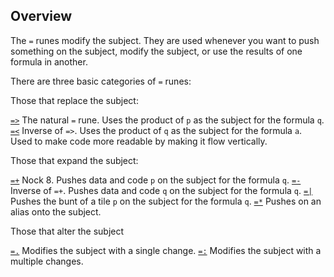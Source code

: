 Overview
--------

The `=` runes modify the subject. They are used whenever you want to
push something on the subject, modify the subject, or use the results of
one formula in another.

There are three basic categories of `=` runes:

Those that replace the subject:

[`=>`]() The natural `=` rune. Uses the product of `p` as the subject
for the formula `q`. [`=<`]() Inverse of `=>`. Uses the product of `q`
as the subject for the formula `a`. Used to make code more readable by
making it flow vertically.

Those that expand the subject:

[`=+`]() Nock 8. Pushes data and code `p` on the subject for the formula
`q`. [`=-`]() Inverse of `=+`. Pushes data and code `q` on the subject
for the formula `q`. [`=|`]() Pushes the bunt of a tile `p` on the
subject for the formula `q`. [`=*`]() Pushes on an alias onto the
subject.

Those that alter the subject

[`=.`]() Modifies the subject with a single change. [`=:`]() Modifies
the subject with a multiple changes.
